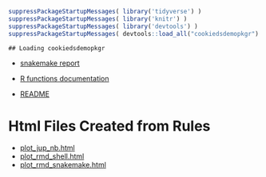 <!-- 
The content rendered from this file is used for the snakemake report.
-->

``` r
suppressPackageStartupMessages( library('tidyverse') )
suppressPackageStartupMessages( library('knitr') )
suppressPackageStartupMessages( library('devtools') )
suppressPackageStartupMessages( devtools::load_all("cookiedsdemopkgr") )
```

    ## Loading cookiedsdemopkgr

  - [snakemake report](./snakemake_report/index.html)

  - [R functions documentation](./cookie_ds_demoRdocs/index.html)

  - [README](README.html)

# Html Files Created from Rules

  - [plot\_jup\_nb.html](html/plot_jup_nb.html)  
  - [plot\_rmd\_shell.html](html/plot_rmd_shell.html)  
  - [plot\_rmd\_snakemake.html](html/plot_rmd_snakemake.html)
